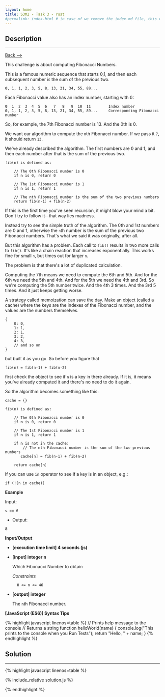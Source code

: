 ```yaml
---
layout: home
title: S3M2 - Task 3 - rust
#permalink: index.html # in case of we remove the index.md file, this doc will be the index page
---
```


<div class="row">
<div class="columnStmt" markdown="1">

##  Description
------

[Back --> ](../README.md)

This challenge is about computing Fibonacci Numbers.

This is a famous numeric sequence that starts 0,1, and then each subsequent number is the sum of the previous two.

```
0, 1, 1, 2, 3, 5, 8, 13, 21, 34, 55, 89...
```

Each Fibonacci value also has an index number, starting with 0:

```
0  1  2  3  4  5  6   7   8   9  10  11        Index number
0, 1, 1, 2, 3, 5, 8, 13, 21, 34, 55, 89...     Corresponding Fibonacci number
```

So, for example, the 7th Fibonacci number is 13. And the 0th is 0.

We want our algorithm to compute the `n`th Fibonacci number. If we pass it `7`, it should return `13`.

We've already described the algorithm. The first numbers are 0 and 1, and then each number after that is the sum of the previous two.

```
fib(n) is defined as:

    // The 0th Fibonacci number is 0
    if n is 0, return 0

    // The 1st Fibonacci number is 1
    if n is 1, return 1

    // The nth Fibonacci number is the sum of the two previous numbers
    return fib(n-1) + fib(n-2)
```

If this is the first time you've seen recursion, it might blow your mind a bit. Don't try to follow it--that way lies madness.

Instead try to see the simple truth of the algorithm. The 0th and 1st numbers are 0 and 1, otherwise the `n`th number is the sum of the previous two Fibonacci numbers. That's what we said it was originally, after all.

But this algorithm has a problem. Each call to `fib()` results in two more calls to `fib()`. It's like a chain reaction that increases exponentially. This works fine for small `n`, but times out for larger `n`.

The problem is that there's a lot of duplicated calculation.

Computing the 7th means we need to compute the 6th and 5th. And for the 6th we need the 5th and 4th. And for the 5th we need the 4th and 3rd. So we're computing the 5th number twice. And the 4th 3 times. And the 3rd 5 times. And it just keeps getting worse.

A strategy called memoization can save the day. Make an object (called a cache) where the keys are the indexes of the Fibonacci number, and the values are the numbers themselves.

```
{
    0: 0,
    1: 1,
    2: 1,
    3: 2,
    4: 3,
    // and so on
}
```

but built it as you go. So before you figure that

```
fib(n) = fib(n-1) + fib(n-2)
```

first check the object to see if `n` is a key in there already. If it is, it means you've already computed it and there's no need to do it again.

So the algorithm becomes something like this:

```
cache = {}

fib(n) is defined as:

    // The 0th Fibonacci number is 0
    if n is 0, return 0

    // The 1st Fibonacci number is 1
    if n is 1, return 1

    if n is not in the cache:
        // The nth Fibonacci number is the sum of the two previous numbers
       cache[n] = fib(n-1) + fib(n-2)

    return cache[n]
```

If you can use `in` operator to see if a key is in an object, e.g.:

```
if (!(n in cache))
```

**Example**

Input:

```
s == 6
```

-   Output:

```
8
```

**Input/Output**

* **[execution time limit] 4 seconds (js)**

* **[input] integer n**

    Which Fibonacci Number to obtain

    *Constraints*

        0 <= n <= 46

* **[output] integer**

    The `n`th Fibonacci number.

**[JavaScript (ES6)] Syntax Tips**

{% highlight javascript linenos=table %}
// Prints help message to the console
// Returns a string
function helloWorld(name) {
    console.log("This prints to the console when you Run Tests");
    return "Hello, " + name;
}
{% endhighlight %}

</div>
<div class="columnSol" markdown="1">

## Solution
------

{% highlight javascript linenos=table %}

{% include_relative solution.js %}

{% endhighlight %}

</div>
</div>